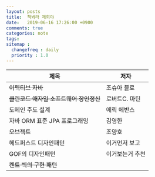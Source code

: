 ```yaml
---
layout: posts
title:  책봐라 제희야
date:   2019-06-16 17:26:00 +0900
comments: true
categories: note
tags:
sitemap :
  changefreq : daily
  priority : 1.0
---
```


제목 | 저자 
--- | --- 
~~이펙티브 자바~~ |  조슈아 블로 
~~클린코드 애자일 소프트웨어 장인정신~~ | 로버트C. 마틴 
도메인 주도 설계 | 에릭 에반스 
자바 ORM 표준 JPA 프로그래밍 | 김영한
~~오브젝트~~ | 조양호
헤드퍼스트 디자인패턴 | 이거먼저 보고
GOF의 디자인패턴 |  이거보는거 추천
~~켄트 벡의 구현 패턴~~ |

